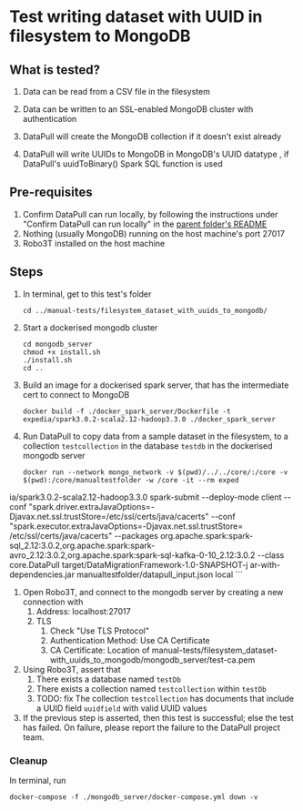 # Test writing dataset with UUID in filesystem to MongoDB

## What is tested?
1. Data can be read from a CSV file in the filesystem
1. Data can be written to an SSL-enabled MongoDB cluster with authentication
   

1. DataPull will create the MongoDB collection if it doesn't exist already
1. DataPull will write UUIDs to MongoDB in MongoDB's UUID datatype , if DataPull's uuidToBinary() Spark SQL function is used

## Pre-requisites

1. Confirm DataPull can run locally, by following the instructions under "Confirm DataPull can run locally" in the [parent folder's README](../README.md)
1. Nothing (usually MongoDB) running on the host machine's port 27017
1. Robo3T installed on the host machine

## Steps

1. In terminal, get to this test's folder
    ```shell
    cd ../manual-tests/filesystem_dataset_with_uuids_to_mongodb/
    ```
1. Start a dockerised mongodb cluster
    ```shell
   cd mongodb_server
   chmod +x install.sh
   ./install.sh
   cd ..
   
1. Build an image for a dockerised spark server, that has the intermediate cert to connect to MongoDB
    ```shell
    docker build -f ./docker_spark_server/Dockerfile -t expedia/spark3.0.2-scala2.12-hadoop3.3.0 ./docker_spark_server
    ```
1. Run DataPull to copy data from a sample dataset in the filesystem, to a collection `testcollection` in the database `testdb` in the dockerised mongodb server
    ```shell
    docker run --network mongo_network -v $(pwd)/../../core/:/core -v $(pwd):/core/manualtestfolder -w /core -it --rm exped
ia/spark3.0.2-scala2.12-hadoop3.3.0 spark-submit  --deploy-mode client --conf "spark.driver.extraJavaOptions=-Djavax.net.ssl.trustStore=/etc/ssl/certs/java/cacerts" --conf "spark.executor.extraJavaOptions=-Djavax.net.ssl.trustStore=
/etc/ssl/certs/java/cacerts" --packages org.apache.spark:spark-sql_2.12:3.0.2,org.apache.spark:spark-avro_2.12:3.0.2,org.apache.spark:spark-sql-kafka-0-10_2.12:3.0.2 --class core.DataPull target/DataMigrationFramework-1.0-SNAPSHOT-j
ar-with-dependencies.jar manualtestfolder/datapull_input.json local
    ```
1. Open Robo3T, and connect to the mongodb server by creating a new connection with
    1. Address: localhost:27017
    1. TLS
       1. Check "Use TLS Protocol"
       1. Authentication Method: Use CA Certificate
       1.  CA Certificate: Location of manual-tests/filesystem_dataset-with_uuids_to_mongodb/mongodb_server/test-ca.pem 
1. Using Robo3T, assert that
    1. There exists a database named `testDb`
    1. There exists a collection named `testcollection` within `testDb`
    1. TODO: fix The collection `testcollection` has documents that include a UUID field `uuidfield` with valid UUID values
1. If the previous step is asserted, then this test is successful; else the test has failed. On failure, please report the failure to the DataPull project team. 

### Cleanup

In terminal, run 
```shell
docker-compose -f ./mongodb_server/docker-compose.yml down -v
```